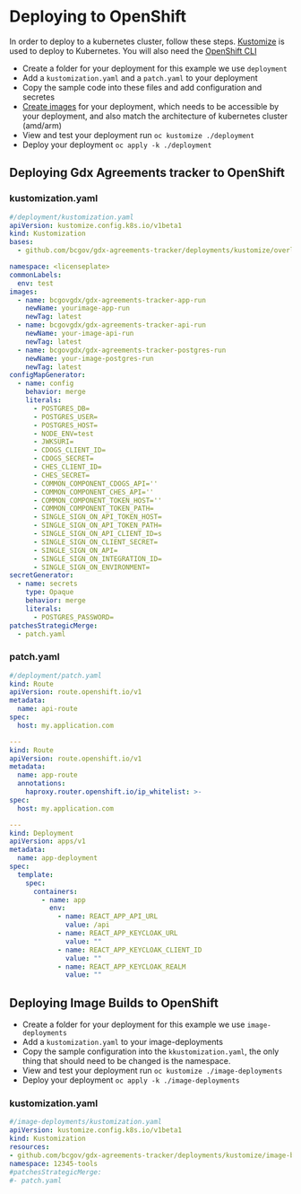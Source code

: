 # Deploying to OpenShift

In order to deploy to a kubernetes cluster, follow these steps.  [Kustomize](https://kustomize.io/) is used to deploy to Kubernetes. You will also need the [OpenShift CLI](https://docs.openshift.com/container-platform/4.14/cli_reference/openshift_cli/getting-started-cli.html)
- Create a folder for your deployment for this example we use `deployment`
- Add a `kustomization.yaml` and a `patch.yaml` to your deployment
- Copy the sample code into these files and add configuration and secretes
- [Create images](#deploying-image-builds-to-openshift) for your deployment, which needs to be accessible by your deployment, and also match the architecture of kubernetes cluster (amd/arm)
- View and test your deployment run `oc kustomize ./deployment`
- Deploy your deployment `oc apply -k ./deployment`


## Deploying Gdx Agreements tracker to OpenShift
### kustomization.yaml

```yaml
#/deployment/kustomization.yaml
apiVersion: kustomize.config.k8s.io/v1beta1
kind: Kustomization
bases:
  - github.com/bcgov/gdx-agreements-tracker/deployments/kustomize/overlays/openshift

namespace: <licenseplate>
commonLabels:
  env: test
images:
  - name: bcgovgdx/gdx-agreements-tracker-app-run
    newName: yourimage-app-run
    newTag: latest
  - name: bcgovgdx/gdx-agreements-tracker-api-run
    newName: your-image-api-run
    newTag: latest
  - name: bcgovgdx/gdx-agreements-tracker-postgres-run
    newName: your-image-postgres-run
    newTag: latest
configMapGenerator:
  - name: config
    behavior: merge
    literals:
      - POSTGRES_DB=
      - POSTGRES_USER=
      - POSTGRES_HOST=
      - NODE_ENV=test
      - JWKSURI=
      - CDOGS_CLIENT_ID=
      - CDOGS_SECRET=
      - CHES_CLIENT_ID=
      - CHES_SECRET=
      - COMMON_COMPONENT_CDOGS_API=''
      - COMMON_COMPONENT_CHES_API=''
      - COMMON_COMPONENT_TOKEN_HOST=''
      - COMMON_COMPONENT_TOKEN_PATH=
      - SINGLE_SIGN_ON_API_TOKEN_HOST=
      - SINGLE_SIGN_ON_API_TOKEN_PATH=
      - SINGLE_SIGN_ON_API_CLIENT_ID=s
      - SINGLE_SIGN_ON_CLIENT_SECRET=
      - SINGLE_SIGN_ON_API=
      - SINGLE_SIGN_ON_INTEGRATION_ID=
      - SINGLE_SIGN_ON_ENVIRONMENT=
secretGenerator:
  - name: secrets
    type: Opaque
    behavior: merge
    literals:
      - POSTGRES_PASSWORD=
patchesStrategicMerge:
  - patch.yaml
```
### patch.yaml
```yaml
#/deployment/patch.yaml
kind: Route
apiVersion: route.openshift.io/v1
metadata:
  name: api-route
spec:
  host: my.application.com

---
kind: Route
apiVersion: route.openshift.io/v1
metadata:
  name: app-route
  annotations:
    haproxy.router.openshift.io/ip_whitelist: >-
spec:
  host: my.application.com

---
kind: Deployment
apiVersion: apps/v1
metadata:
  name: app-deployment
spec:
  template:
    spec:
      containers:
        - name: app
          env:
            - name: REACT_APP_API_URL
              value: /api
            - name: REACT_APP_KEYCLOAK_URL
              value: ""
            - name: REACT_APP_KEYCLOAK_CLIENT_ID
              value: ""
            - name: REACT_APP_KEYCLOAK_REALM
              value: ""
```

## Deploying Image Builds to OpenShift

- Create a folder for your deployment for this example we use `image-deployments`
- Add a `kustomization.yaml` to your image-deployments
- Copy the sample configuration into the `kkustomization.yaml`, the only thing that should need to be changed is the namespace.
- View and test your deployment run `oc kustomize ./image-deployments`
- Deploy your deployment `oc apply -k ./image-deployments`

### kustomization.yaml
```yaml
#/image-deployments/kustomization.yaml
apiVersion: kustomize.config.k8s.io/v1beta1
kind: Kustomization
resources:
- github.com/bcgov/gdx-agreements-tracker/deployments/kustomize/image-builds
namespace: 12345-tools
#patchesStrategicMerge:
#- patch.yaml
```